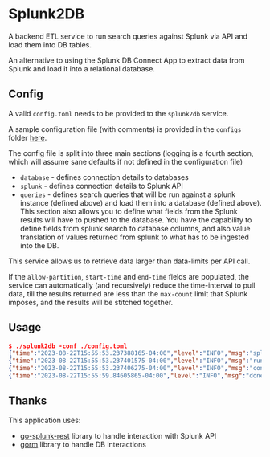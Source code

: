 # Splunk2DB

A backend ETL service to run search queries against Splunk via API and load them into DB tables.

An alternative to using the Splunk DB Connect App to extract data from Splunk and load it into a relational database.

## Config 

A valid `config.toml` needs to be provided to the `splunk2db` service.

A sample configuration file (with comments) is provided in the `configs` folder [here](https://github.com/pvik/splunk2db/blob/main/configs/config.toml).

The config file is split into three main sections (logging is a fourth section, which will assume sane defaults if not defined in the configuration file)

- `database` - defines connection details to databases
- `splunk` - defines connection details to Splunk API
- `queries` - defines search queries that will be run against a splunk instance (defined above) and load them into a database (defined above). This section also allows you to define what fields from the Splunk results will have to pushed to the database. You have the capability to define fields from splunk search to database columns, and also value translation of values returned from splunk to what has to be ingested into the DB.
	
This service allows us to retrieve data larger than data-limits per API call.

If the `allow-partition`, `start-time` and `end-time` fields are populated, the service can automatically (and recursively) reduce the time-interval to pull data, till the results returned are less than the `max-count` limit that Splunk imposes, and the results will be stitched together.


## Usage 

```json
$ ./splunk2db -conf ./config.toml
{"time":"2023-08-22T15:55:53.237388165-04:00","level":"INFO","msg":"splunk2db service initialized"}
{"time":"2023-08-22T15:55:53.237401575-04:00","level":"INFO","msg":"running query","name":"test-query","from-splunk":"datalake1","to-db":"test-mss"}
{"time":"2023-08-22T15:55:53.237406275-04:00","level":"INFO","msg":"connecting to db","db-name":"test-mss"}
{"time":"2023-08-22T15:55:59.84605865-04:00","level":"INFO","msg":"done processing query","query-name":"test-query","processed-records":15}
```

## Thanks

This application uses:

* [go-splunk-rest](https://github.com/pvik/go-splunk-rest) library to handle interaction with Splunk API
* [gorm](https://gorm.io/) library to handle DB interactions
